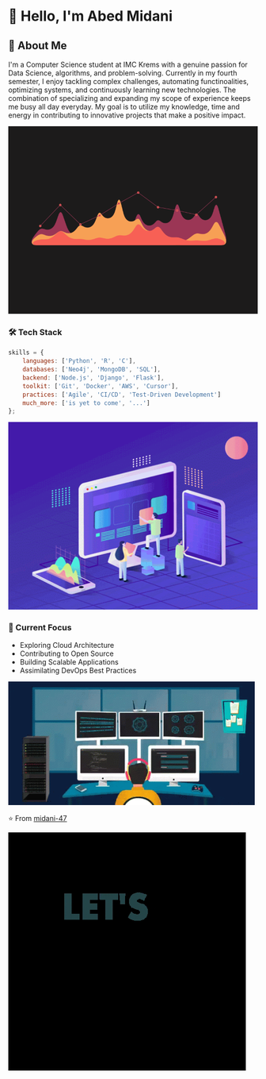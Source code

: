 # 👋 Hello, I'm Abed Midani 


## 🚀 About Me

I'm a Computer Science student at IMC Krems with a genuine passion for Data Science, algorithms, and problem-solving. Currently in my fourth semester, I enjoy tackling complex challenges, automating functinoalities, optimizing systems, and continuously learning new technologies. The combination of specializing and expanding my scope of experience keeps me busy all day everyday. My goal is to utilize my knowledge, time and energy in contributing to innovative projects that make a positive impact.

![GIF](https://github.com/midani-47/midani-47/blob/main/gifs/221352987-68da234d-4d62-4e9d-9d7f-098dc657c2dc.gif?raw=true)



### 🛠️ Tech Stack

```javascript
skills = {
    languages: ['Python', 'R', 'C'],
    databases: ['Neo4j', 'MongoDB', 'SQL'],
    backend: ['Node.js', 'Django', 'Flask'],
    toolkit: ['Git', 'Docker', 'AWS', 'Cursor'],
    practices: ['Agile', 'CI/CD', 'Test-Driven Development']
    much_more: ['is yet to come', '...']
};
```
![GIF](https://github.com/midani-47/midani-47/blob/main/gifs/BENEFITS%20OF%20CUSTOM%20SOFTWARE%20DEVELOPMENT%20OVER%20OFF-THE-SHELF%20SOFTWARE%20WHEN%20WORKING%20FROM%20HOME.gif?raw=true)


### 🌱 Current Focus

- Exploring Cloud Architecture
- Contributing to Open Source
- Building Scalable Applications
- Assimilating DevOps Best Practices

![GIF](https://github.com/midani-47/midani-47/blob/main/gifs/212750147-854a394f-fee9-4080-9770-78a4b7ece53f.gif?raw=true)

⭐️ From [midani-47](https://github.com/midani-47)

![GIF](https://github.com/midani-47/midani-47/blob/main/gifs/Tech%20Technology%20GIF%20by%20The%20Coding%20Space%20RD.gif?raw=true)

<!--
**midani-47/midani-47** is a ✨ _special_ ✨ repository because its `README.md` (this file) appears on your GitHub profile.

Here are some ideas to get you started:

- 🔭 I’m currently working on ...
- 🌱 I’m currently learning ...
- 👯 I’m looking to collaborate on ...
- 🤔 I’m looking for help with ...
- 💬 Ask me about ...
- 📫 How to reach me: ...
- 😄 Pronouns: ...
- ⚡ Fun fact: ...
-->

